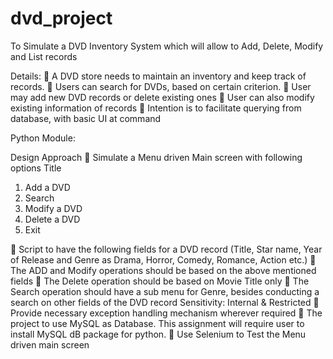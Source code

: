 # dvd_project
To Simulate a DVD Inventory System which will allow to Add, Delete, Modify and List records

Details:
 A DVD store needs to maintain an inventory and keep track of records.
 Users can search for DVDs, based on certain criterion.
 User may add new DVD records or delete existing ones
 User can also modify existing information of records
 Intention is to facilitate querying from database, with basic UI at command

Python Module:

Design Approach
 Simulate a Menu driven Main screen with following options
Title
  1. Add a DVD
  2. Search
  3. Modify a DVD
  4. Delete a DVD
  5. Exit

 Script to have the following fields for a DVD record
  (Title, Star name, Year of Release and Genre as Drama, Horror, Comedy, Romance,
  Action etc.)
 The ADD and Modify operations should be based on the above mentioned fields
 The Delete operation should be based on Movie Title only
 The Search operation should have a sub menu for Genre, besides conducting a search
  on other fields of the DVD record
  Sensitivity: Internal & Restricted
 Provide necessary exception handling mechanism wherever required
 The project to use MySQL as Database. This assignment will require user to install
  MySQL dB package for python.
 Use Selenium to Test the Menu driven main screen
